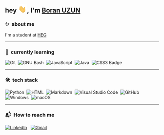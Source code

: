 ## hey <img src="https://raw.githubusercontent.com/boranuzun/boranuzun/main/img/hi.gif" width="29px">, I'm [Boran UZUN](https://www.linkedin.com/in/boranuzun/)

### ✨ &nbsp;about me

I'm a student at [HEG](https://www.hesge.ch/heg/)

---

### 🌱 &nbsp;currently learning

![Git](https://img.shields.io/badge/-Git-05122A?style=flat&logo=git)&nbsp;
![GNU Bash](https://img.shields.io/badge/-GNU%20Bash-05122A?style=flat&logo=GNU%20Bash)&nbsp;
![JavaScript](https://img.shields.io/badge/-JavaScript-05122A?style=flat&logo=javascript)&nbsp;
![Java](https://img.shields.io/badge/Java-05122A?style=flat&logo=openjdk)&nbsp;
![CSS3 Badge](https://img.shields.io/badge/CSS3-05122A?logo=css3&logoColor=fff&style=flat)&nbsp;

---

### 🛠 &nbsp;tech stack

![Python](https://img.shields.io/badge/-Python-05122A?style=flat&logo=python)&nbsp;
![HTML](https://img.shields.io/badge/-HTML-05122A?style=flat&logo=HTML5)&nbsp;
![Markdown](https://img.shields.io/badge/Markdown-05122A?logo=markdown&style=flat)&nbsp;
![Visual Studio Code](https://img.shields.io/badge/-Visual%20Studio%20Code-05122A?style=flat&logo=visual-studio-code&logoColor=007ACC)&nbsp;
![GitHub](https://img.shields.io/badge/-GitHub-05122A?style=flat&logo=github)&nbsp;
![Windows](https://img.shields.io/badge/Windows-05122A?logo=windows&style=flat)&nbsp;
![macOS](https://img.shields.io/badge/macOS-05122A?logo=macos&style=flat)&nbsp;

<!--
Still learning:
![Git](https://img.shields.io/badge/-Git-05122A?style=flat&logo=git)&nbsp; ![GNU Bash](https://img.shields.io/badge/-GNU%20Bash-05122A?style=flat&logo=GNU%20Bash)&nbsp; ![GitHub](https://img.shields.io/badge/-GitHub-05122A?style=flat&logo=github)&nbsp;-->

---

### 📬 &nbsp;How to reach me

<a href="https://www.linkedin.com/in/boranuzun/"><img alt="LinkedIn" src="https://img.shields.io/badge/LinkedIn-0A66C2?logo=linkedin&logoColor=fff&style=flat"/></a> &nbsp; <a href="mailto:boran.u3@gmail.com"><img alt="Gmail" src="https://img.shields.io/badge/Gmail-EA4335?logo=gmail&logoColor=fff&style=flat" /></a> &nbsp;
